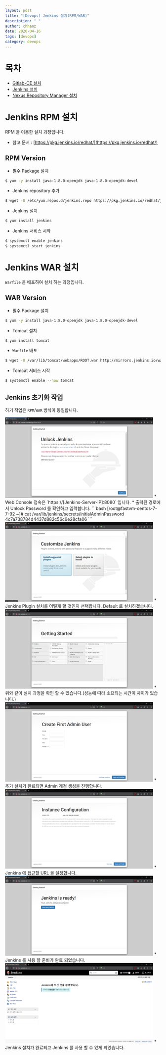 ```yaml
---
layout: post
title: "[Devops] Jenkins 설치(RPM/WAR)"
description: " "
author: chhanz
date: 2020-04-16
tags: [devops]
category: devops
---
```

   
# 목차
+ [Gitlab-CE 설치](https://chhanz.github.io/devops/2020/02/16/install-gitlab/)   
+ [Jenkins 설치](https://chhanz.github.io/devops/2020/04/16/install-jenkins/)   
+ [Nexus Repository Manager 설치](https://chhanz.github.io/devops/2020/04/17/install-nexus-ce/)      
   
# Jenkins RPM 설치
RPM 을 이용한 설치 과정입니다.   
* 참고 문서 : [https://pkg.jenkins.io/redhat/](https://pkg.jenkins.io/redhat/)   
   
## RPM Version
* 필수 Package 설치
```bash
$ yum -y install java-1.8.0-openjdk java-1.8.0-openjdk-devel
```
   
* Jenkins repository 추가
```bash
$ wget -O /etc/yum.repos.d/jenkins.repo https://pkg.jenkins.io/redhat/jenkins.repo
```
   
* Jenkins 설치
```bash
$ yum install jenkins
```
   
   
* Jenkins 서비스 시작
```bash
$ systemctl enable jenkins
$ systemctl start jenkins
```
   
# Jenkins WAR 설치
`Warfile` 을 배포하여 설치 하는 과정입니다.   
   
## WAR Version
* 필수 Package 설치
```bash
$ yum -y install java-1.8.0-openjdk java-1.8.0-openjdk-devel
```
   
* Tomcat 설치
```bash
$ yum install tomcat
```
   
* `Warfile` 배포
```bash
$ wget -O /var/lib/tomcat/webapps/ROOT.war http://mirrors.jenkins.io/war-stable/latest/jenkins.war
```
   
* Tomcat 서비스 시작
```bash
$ systemctl enable --now tomcat 
```
   
## Jenkins 초기화 작업
하기 작업은 `RPM`/`WAR` 방식이 동일합니다.   

<img src="/assets/images/post/2020-04-16-jenkins/1.png" style="max-width: 95%; height: auto;">   
* Web Console 접속은 `https://[Jenkins-Server-IP]:8080` 입니다.   
* 출력된 경로에서 Unlock Password 를 확인하고 입력합니다.   
```bash
[root@fastvm-centos-7-7-92 ~]# cat /var/lib/jenkins/secrets/initialAdminPassword
4c7a738784d4437d882c56c6e28cfa06
```
      
<img src="/assets/images/post/2020-04-16-jenkins/2.png" style="max-width: 95%; height: auto;">   
* Jenkins Plugin 설치를 어떻게 할 것인지 선택합니다. Default 로 설치하겠습니다.   
   
<img src="/assets/images/post/2020-04-16-jenkins/3.png" style="max-width: 95%; height: auto;">   
* 위와 같이 설치 과정을 확인 할 수 있습니다.(성능에 따라 소요되는 시간이 차이가 있습니다.)   
   
<img src="/assets/images/post/2020-04-16-jenkins/4.png" style="max-width: 95%; height: auto;">   
* 추가 설치가 완료되면 Admin 계정 생성을 진행합니다.   
   
<img src="/assets/images/post/2020-04-16-jenkins/5.png" style="max-width: 95%; height: auto;">   
* Jenkins 에 접근할 URL 을 설정합니다.   
   
<img src="/assets/images/post/2020-04-16-jenkins/6.png" style="max-width: 95%; height: auto;">   
* Jenkins 를 사용 할 준비가 완료 되었습니다.    
   
<img src="/assets/images/post/2020-04-16-jenkins/7.png" style="max-width: 95%; height: auto;">   
* Jenkins 설치가 완료되고 Jenkins 를 사용 할 수 있게 되었습니다.   
   